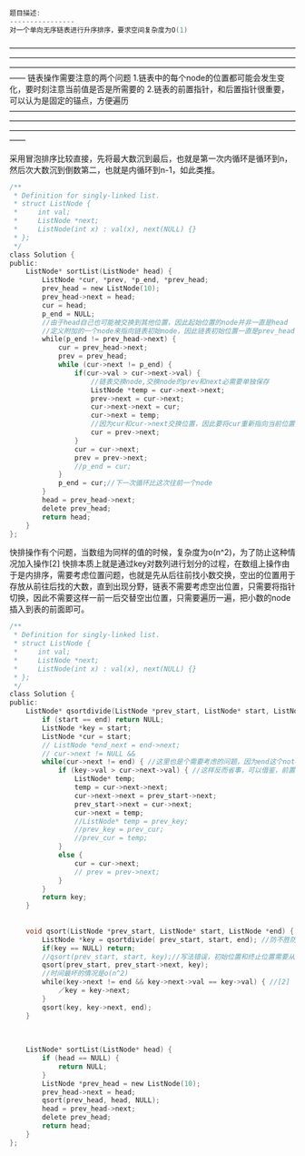 ```c
题目描述:
----------------
对一个单向无序链表进行升序排序，要求空间复杂度为O(1)
```
——————————————————————————————————————————————————————————————————————————————————————————————————————————————
链表操作需要注意的两个问题
1.链表中的每个node的位置都可能会发生变化，要时刻注意当前值是否是所需要的
2.链表的前置指针，和后置指针很重要，可以认为是固定的锚点，方便遍历
——————————————————————————————————————————————————————————————————————————————————————————————————————————————


采用冒泡排序比较直接，先将最大数沉到最后，也就是第一次内循环是循环到n，然后次大数沉到倒数第二，也就是内循环到n-1，如此类推。
```c
/**
 * Definition for singly-linked list.
 * struct ListNode {
 *     int val;
 *     ListNode *next;
 *     ListNode(int x) : val(x), next(NULL) {}
 * };
 */
class Solution {
public:
    ListNode* sortList(ListNode* head) {
        ListNode *cur, *prev, *p_end, *prev_head;
        prev_head = new ListNode(10);
        prev_head->next = head;
        cur = head;
        p_end = NULL;
        //由于head自己也可能被交换到其他位置，因此起始位置的node并非一直是head
        //定义附加的一个node来指向链表初始node，因此链表初始位置一直是prev_head->next，同时方便后面的node交换
        while(p_end != prev_head->next) {
            cur = prev_head->next;
            prev = prev_head;
            while (cur->next != p_end) {
                if(cur->val > cur->next->val) {
                    //链表交换node,交换node的prev和next必需要单独保存
                    ListNode *temp = cur->next->next;
                    prev->next = cur->next;
                    cur->next->next = cur;
                    cur->next = temp;
                    //因为cur和cur->next交换位置，因此要将cur重新指向当前位置的node
                    cur = prev->next; 
                }
                cur = cur->next;
                prev = prev->next;
                //p_end = cur;
            }
            p_end = cur;//下一次循环比这次往前一个node
        }
        head = prev_head->next;
        delete prev_head;
        return head;
    }
};
```
快排操作有个问题，当数组为同样的值的时候，复杂度为o(n^2)，为了防止这种情况加入操作[2]
快排本质上就是通过key对数列进行划分的过程，在数组上操作由于是内排序，需要考虑位置问题，也就是先从后往前找小数交换，空出的位置用于存放从前往后找的大数，直到出现分野，链表不需要考虑空出位置，只需要将指针切换，因此不需要这样一前一后交替空出位置，只需要遍历一遍，把小数的node插入到表的前面即可。
```c
/**
 * Definition for singly-linked list.
 * struct ListNode {
 *     int val;
 *     ListNode *next;
 *     ListNode(int x) : val(x), next(NULL) {}
 * };
 */
class Solution {
public:    
    ListNode* qsortdivide(ListNode *prev_start, ListNode* start, ListNode *end) {
        if (start == end) return NULL;
        ListNode *key = start;
        ListNode *cur = start;
        // ListNode *end_next = end->next;
        // cur->next != NULL && 
        while(cur->next != end) { //这里也是个需要考虑的问题，因为end这个note不一定一值在末尾，链表中唯一固定的是表头和表尾
            if (key->val > cur->next->val) { //这样反而省事，可以借鉴，前置指针遍历
                ListNode* temp;
                temp = cur->next->next;
                cur->next->next = prev_start->next;
                prev_start->next = cur->next;
                cur->next = temp;
                //ListNode* temp = prev_key;
                //prev_key = prev_cur;
                //prev_cur = temp;
            }
            else {
                cur = cur->next;
                // prev = prev->next;
            }
        }
        return key;
    }
    
    
    void qsort(ListNode *prev_start, ListNode* start, ListNode *end) { 
        ListNode *key = qsortdivide( prev_start, start, end); //防不胜防啊，这里要保证end是不参与交换的，否则这个时候的end指针不一定在末尾
        if(key == NULL) return;        
        //qsort(prev_start, start, key);//写法错误，初始位置和终止位置需要从固定的锚推出，这里的start可能早就变到其他位置了
        qsort(prev_start, prev_start->next, key); 
        //时间最坏的情况是o(n^2)
        while(key->next != end && key->next->val == key->val) { //[2]
            ／key = key->next;
        }
        qsort(key, key->next, end);
    }
    
    
    
    ListNode* sortList(ListNode* head) {
        if (head == NULL) {
            return NULL;
        }
        ListNode *prev_head = new ListNode(10);
        prev_head->next = head;
        qsort(prev_head, head, NULL);
        head = prev_head->next;
        delete prev_head;
        return head;
    }
};
```


